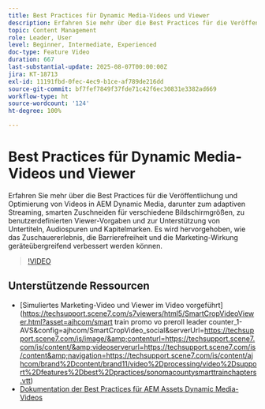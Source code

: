 ```yaml
---
title: Best Practices für Dynamic Media-Videos und Viewer
description: Erfahren Sie mehr über die Best Practices für die Veröffentlichung und Optimierung von Videos in AEM Dynamic Media, darunter zum adaptiven Streaming, smarten Zuschneiden für verschiedene Bildschirmgrößen, zu benutzerdefinierten Viewer-Vorgaben und zur Unterstützung von Untertiteln, Audiospuren und Kapitelmarken.
topic: Content Management
role: Leader, User
level: Beginner, Intermediate, Experienced
doc-type: Feature Video
duration: 667
last-substantial-update: 2025-08-07T00:00:00Z
jira: KT-18713
exl-id: 11191fbd-0fec-4ec9-b1ce-af789de216dd
source-git-commit: bf7fef7849f37fde71c42f6ec30831e3382ad669
workflow-type: ht
source-wordcount: '124'
ht-degree: 100%

---
```


# Best Practices für Dynamic Media-Videos und Viewer

Erfahren Sie mehr über die Best Practices für die Veröffentlichung und Optimierung von Videos in AEM Dynamic Media, darunter zum adaptiven Streaming, smarten Zuschneiden für verschiedene Bildschirmgrößen, zu benutzerdefinierten Viewer-Vorgaben und zur Unterstützung von Untertiteln, Audiospuren und Kapitelmarken. Es wird hervorgehoben, wie das Zuschauererlebnis, die Barrierefreiheit und die Marketing-Wirkung geräteübergreifend verbessert werden können.

>[!VIDEO](https://video.tv.adobe.com/v/3470634/?learn=on&enablevpops)

## Unterstützende Ressourcen

* [Simuliertes Marketing-Video und Viewer im Video vorgeführt]&#x200B;(https://techsupport.scene7.com/s7viewers/html5/SmartCropVideoViewer.html?asset=ajhcom/smart train promo vo preroll leader counter_1-AVS&amp;config=ajhcom/SmartCropVideo_social&amp;serverUrl=https://techsupport.scene7.com/is/image/&amp;contenturl=https://techsupport.scene7.com/is/content/&amp;videoserverurl=https://techsupport.scene7.com/is/content&amp;navigation=https://techsupport.scene7.com/is/content/ajhcom/brand%2Dcontent/brand11/video%2Dprocessing/video%2Dsupport%2Dfeatures%2Dbest%2Dpractices/sonomacountysmarttrainchapters.vtt)
* [Dokumentation der Best Practices für AEM Assets Dynamic Media-Videos](https://experienceleague.adobe.com/de/docs/experience-manager-65/content/assets/dynamicvideo#best-practice-using-the-html-video-viewer)

